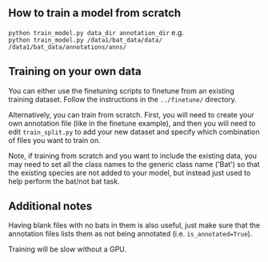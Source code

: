 ## How to train a model from scratch
`python train_model.py data_dir annotation_dir` e.g.   
`python train_model.py /data1/bat_data/data/ /data1/bat_data/annotations/anns/` 


## Training on your own data
You can either use the finetuning scripts to finetune from an existing training dataset. Follow the instructions in the `../finetune/` directory.  

Alternatively, you can train from scratch. First, you will need to create your own annotation file (like in the finetune example), and then you will need to edit `train_split.py` to add your new dataset and specify which combination of files you want to train on.  

Note, if training from scratch and you want to include the existing data, you may need to set all the class names to the generic class name ('Bat') so that the existing species are not added to your model, but instead just used to help perform the bat/not bat task.   

## Additional notes
Having blank files with no bats in them is also useful, just make sure that the annotation files lists them as not being annotated (i.e. `is_annotated=True`). 

Training will be slow without a GPU.  
